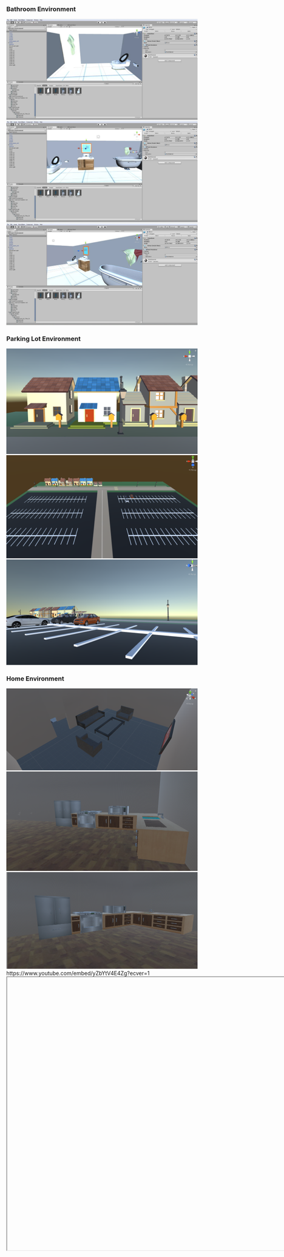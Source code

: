 ### Bathroom Environment
<img src="Environment Screenshots-1.jpg" />
<img src="Environment Screenshots1-1.jpg" />
<img src="Environment Screenshots2-1.jpg" />

### Parking Lot Environment
<img src="Screen Shot 2018-01-25 at 1.59.34 PM.png" />
<img src="Screen Shot 2018-01-25 at 2.21.21 PM.png" />
<img src="Screen Shot 2018-01-25 at 2.22.24 PM.png" />

### Home Environment
<img src="Copy of Living Room.PNG" />
<img src="Kitchen Parrallel view 2.PNG" />
<img src="Kitchen appliance view.PNG" />
https://www.youtube.com/embed/yZbYtV4E4Zg?ecver=1
<iframe width="1280" height="720">
src="https://www.youtube.com/embed/yZbYtV4E4Zg?ecver=1" frameborder="0" allow="autoplay; encrypted-media" allowfullscreen></iframe>
